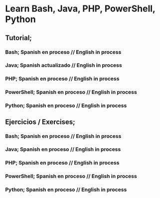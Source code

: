 # Learn Bash, Java, PHP, PowerShell, Python

## Tutorial;

### **Bash**; Spanish en proceso  // English in process
### Java; Spanish actualizado // English in process
### PHP; Spanish en proceso  // English in process
### PowerShell; Spanish en proceso  // English in process
### Python; Spanish en proceso  // English in process

## Ejercicios / Exercises;

### Bash; Spanish en proceso  // English in process
### Java; Spanish en proceso // English in process
### PHP; Spanish en proceso  // English in process
### PowerShell; Spanish en proceso  // English in process
### Python; Spanish en proceso  // English in process
